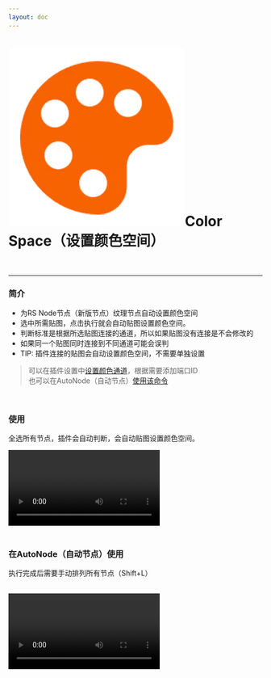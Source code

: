 ```yaml
---
layout: doc
---
```

# <span class="h1-icon"><img src="../../public/img/Color Space.webp" alt="Custom Icon"></span>Color Space（设置颜色空间）

<br/>

---

### 简介

- 为RS Node节点（新版节点）纹理节点自动设置颜色空间
- 选中所需贴图，点击执行就会自动贴图设置颜色空间。
- 判断标准是根据所选贴图连接的通道，所以如果贴图没有连接是不会修改的
- 如果同一个贴图同时连接到不同通道可能会误判
- TIP: 插件连接的贴图会自动设置颜色空间，不需要单独设置

> 可以在插件设置中[设置颜色通道](01-RNT-setting#设置颜色通道)，根据需要添加端口ID  
> 也可以在AutoNode（自动节点）[使用该命令](03-RNT-AutoNode)

<br/>


### 使用
全选所有节点，插件会自动判断，会自动贴图设置颜色空间。
<br/>

<video controls>
  <source src="/img/command-set_color_space.webm" type="video/webm">
</video>

<br/>
<br/>

### 在AutoNode（自动节点）使用
执行完成后需要手动排列所有节点（Shift+L）

<br/>

<video controls>
  <source src="/img/autonode-set_color_space.webm" type="video/webm">
</video>

<br/>
<br/>